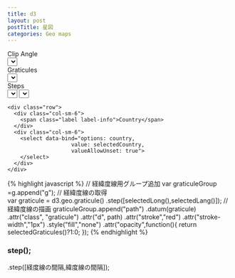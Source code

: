 ```yaml
---
title: d3
layout: post
postTitle: 星図
categories: Geo maps
---
```

<div class="row">
  <div class="col-sm-9">
    <div id="svg"></div>
  </div>
  <div class="col-sm-3">
    <div class="row">
      <div class="col-sm-6">
        <span class="label label-info">Clip Angle</span>
      </div>  
      <div class="col-sm-6">
        <select data-bind="options: clipAngle,
                        value: selectedClipAngle,
                        valueAllowUnset: true">
        </select>
      </div>
    </div>  
    <div class="row">
      <div class="col-sm-6">
        <span class="label label-info">Graticules</span>
      </div>
      <div class="col-sm-6">  
        <select data-bind="options: graticules,
                        value: selectedGraticules,
                        valueAllowUnset: true">
        </select>
      </div>
    </div>
    <div class="row">
      <div class="col-sm-6">
        <span class="label label-info">Steps</span>
      </div>
      <div class="col-sm-6">  
        <select data-bind="options: long,
                        value: selectedLong,
                        valueAllowUnset: true">
        </select>
        <select data-bind="options: lang,
                        value: selectedLang,
                        valueAllowUnset: true">
        </select>
      </div>
    </div>

    <div class="row">
      <div class="col-sm-6">
        <span class="label label-info">Country</span>
      </div>
      <div class="col-sm-6">  
        <select data-bind="options: country,
                        value: selectedCountry,
                        valueAllowUnset: true">
        </select>
      </div>
    </div>

  </div>
</div>

{% highlight javascript %}
// 経緯度線用グループ追加
var graticuleGroup =g.append("g");
// 経緯度線の取得  
var graticule = d3.geo.graticule()
       .step([selectedLong(),selectedLang()]);
// 経緯度線の描画
graticuleGroup.append("path")
     .datum(graticule)
     .attr("class", "graticule")
     .attr("d", path)
     .attr("stroke","red")
     .attr("stroke-width","1px")
     .style("fill","none")
     .attr("opacity",function(){
          return selectedGraticules()?1:0;
      });
{% endhighlight %}

### step();
.step([経度線の間隔,緯度線の間隔]);


<script src="http://d3js.org/d3.v3.js"></script>
<script src="http://d3js.org/queue.v1.min.js"></script>
<script src="http://d3js.org/topojson.v1.min.js"></script>
<script src="https://cdn.jsdelivr.net/lodash/4.12.0/lodash.min.js"></script>
<script src="{{site.url}}/js/knockout-3.1.0.js" charset="utf-8"></script>
<script type="text/javascript">
/**
  ApplicationViewModel
**/
function AppViewModel() {

  // knockout select 
  clipAngle = [0,90,180,270,360];
  selectedClipAngle = ko.observable(90);
  graticules = [false,true];
  selectedGraticules = ko.observable(true);
  long = [5,10,15,20,30,45,60,80,90];
  selectedLong = ko.observable(30);
  lang = [5,10,15,20,30,45,60,80,90];
  selectedLang = ko.observable(30);
  country =["","Japan"]   
  selectedCountry = ko.observable("");

  var width = 900,
     height = 700;　// svg の高さと幅

  var color = d3.scale.category20c(); // 色  
  var starsName = [];               // 国の配列
  var sens = 0.25;　                   // ドラッグ時の感度
  var focused;

  var svg = d3.select("#svg").append("svg")
        .attr("width", width)
        .attr("height", height);　  // svg コンテナ追加

  var g = svg.append("g");          // 全要素のグループを追加
  var sphereGroup = g.append("g");  // sphere用グループ追加
  var graticuleGroup =g.append("g");// 経緯度線用グループ追加
  var starsGroup = g.append("g"); // 国用グループ追加
  var conLineGroup = g.append("g"); // 国用グループ追加

  var projection;　// プロジェクション用
  var path;       // path用



  /** グローブの描画 **/
  f_clipAngle = ko.computed(function() {

    // 経緯度線の取得  
    var graticule = d3.geo.graticule()
                    .step([selectedLong(),selectedLang()]);

    // プロジェクションの指定
    projection = d3.geo.stereographic()
              .scale(300) 
              .translate([width / 2, height / 2])
              .clipAngle(selectedClipAngle());


    // パスの指定
    path = d3.geo.path()
            //.projection(matrix(1, 0, 0, -1, 0, height))
             .projection(projection)
             .pointRadius(function(d){
                var mag = _.get(d.properties,'mag');
                if (mag === null) return 0.1; 
                  var r = 7 * Math.exp(-0.3 * (mag+2));
                  return Math.max(r, 0.1);
              }); 
   
    // パスの削除               
    g.selectAll("path").remove();
    // 輪郭の描画
    sphereGroup.append("path")
      .datum({type: "Sphere"})
      .attr("class", "sphere")
      .attr("d", path)
      .style("fill","navy");
      //.call(drag);
   
    // 経緯度線の描画
    graticuleGroup.append("path")
         .datum(graticule)
         .attr("class", "graticule")
         .attr("d", path)
         .attr("stroke","red")
         .attr("stroke-width","1px")
         .style("fill","none")
         .attr("opacity",function(){
              return selectedGraticules()?0.7:0;
             });

    // topojsonを読み込み　国の描画
    d3.json("{{site.url}}/assets/json/hyg.topojson", function(error, json) {
      starsName = [];
      // 国の情報を取り出す
      var stars = topojson.feature(json, json.objects.hyg);// 国の描画
      console.log(json.objects.hyg);
      starsGroup.selectAll("path")
          .data(json.objects.hyg)
        .enter().append("path")
          .attr("d", path)
          .attr("class",function(d,i){
            return "star";
          })
          .attr("id", function(d,i){
            starsName.push(d.properties.name);
            return "star" +i;})
          .style("fill",function(d,i){
            return (selectedClipAngle()==90) ? "#ddd":color(i%20);})
          .call(drag)
          .on("mouseover",function(d,i){mouseOver(i)})
          .on("mouseout",function(d,i){mouseOut(i)});
   
      // 境界線を描画   
/*
      countryGroup.append("path")
        .data(topojson.mesh(world, world.objects.world, function(a, b) { return a !== b; }))
        .attr("d", path)
        .attr("class", "boundary")
        .style("fill", "none")
        .attr("stroke", "#777")
        .attr("stroke-dasharray", "2,2")
        .attr("stroke-linejoin", "round"); 
 */
      })

    // topojsonを読み込み　国の描画
    /*
    d3.json("{{site.url}}/assets/json/constellations.lines.topojson", function(error, json) {

      // 国の情報を取り出す
      var consLines = topojson.feature(json, json.objects["constellations.lines"]);

      // 国の描画
      conLineGroup.selectAll("path")
          .data(consLines.features)
        .enter().append("path")
          .attr("d", path)
          .attr("class",function(d,i){
            return "consLines";
          })
          .style("fill", "none")
          .attr("stroke", "#777");


      })
*/
  }, this);

  // ドラッグの設定
  var drag = d3.behavior.drag()
        .origin(function() { 
           var r = projection.rotate();
           return {x: r[0] / sens, y: -r[1] / sens}; })
        .on("drag", function() {
            var rotate = projection.rotate();
            projection.rotate([d3.event.x * sens, -d3.event.y * sens, rotate[2]]);

            g.selectAll("path").attr("d", path);
            g.selectAll("text").attr("d", path)
                    .attr("x",function(d){
                        return d3.mouse(this)[0];
                      })
                    .attr("y",function(d){
                        return d3.mouse(this)[1]-20;
                      });            
          }); 

  //** マウスオーバーの設定 **/
  function mouseOver(id){
    var el = "#country" + id;
    d3.select(el).style("fill","red");
    starsGroup.append("text")
    .text(starsName[id])
    .attr("x",function(){return d3.mouse(this)[0] +0;})
    .attr("y",function(){return d3.mouse(this)[1] -20;})
    .attr("stroke","gold")
    .style("fill","gold")
    .attr("font-size","1em")
    .attr("font-family","sans-serif");
  }
  //** マウスアウトの設定 **//
  function mouseOut(id){
    var el = "#star" + id;
    d3.select(el).style("fill",
      function(){return (selectedClipAngle()==90) ? "#ddd":color(id%20);});
    d3.selectAll("text").remove();
   }

   function redraw() {
      d3.selectAll(".star").each(function(d){

      var pt = projection(d.coordinates),
              r = starSize(d);
          //context.fillStyle = starColor(d); 
          context.beginPath();
          context.arc(pt[0], pt[1], r, 0, 2 * Math.PI);
          context.closePath();
          context.fill();
          /*
          if (cfg.stars.names && d.properties.mag <= cfg.stars.namelimit*adapt) {
            setTextStyle(cfg.stars.namestyle);
            context.fillText(starName(d), pt[0]+r, pt[1]+r);         
          } 
          */   
      })
   } 

   function starSize(d) {
    var mag = d.properties.mag;
    if (mag === null) return 0.1; 
    var r = 0.3 * Math.exp(exp * (mag+2));
    return Math.max(r, 0.1);
   }
  
  function matrix(a, b, c, d, tx, ty) {
    return d3.geo.transform({
      point: function(x, y) { this.stream.point(a * x + b * y + tx, c * x + d * y + ty); }
    });
  }

};

// Activates knockout.js
ko.applyBindings(new AppViewModel());
</script>
